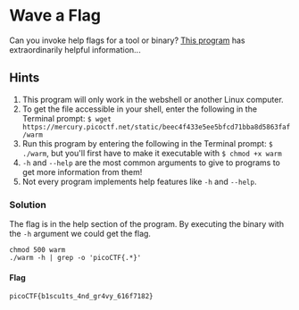 # Wave a Flag
Can you invoke help flags for a tool or binary? [This program](warm) has extraordinarily helpful information...


## Hints
1. This program will only work in the webshell or another Linux computer.
1. To get the file accessible in your shell, enter the following in the Terminal prompt: `$ wget https://mercury.picoctf.net/static/beec4f433e5ee5bfcd71bba8d5863faf/warm`
1. Run this program by entering the following in the Terminal prompt: `$ ./warm`, but you'll first have to make it executable with `$ chmod +x warm`
1. `-h` and `--help` are the most common arguments to give to programs to get more information from them!
1. Not every program implements help features like `-h` and `--help`.


### Solution
The flag is in the help section of the program. By executing the binary with the `-h` argument we could get the flag.

```
chmod 500 warm
./warm -h | grep -o 'picoCTF{.*}'
```


#### Flag
```
picoCTF{b1scu1ts_4nd_gr4vy_616f7182}
```
